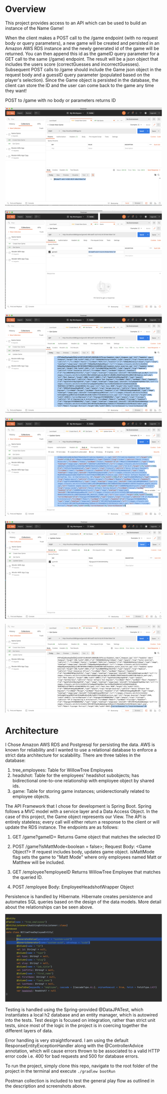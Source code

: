 # Overview

This project provides access to an API which can be used to build an instance of the Name Game!

When the client makes a POST call to the /game endpoint (with no request body or query parameters), a new game will be created and persisted in an Amazon AWS RDS instance and the newly generated id of the game will be returned. You can then append this id as the gameID query parameter for a GET call to the same (/game) endpoint. The result will be a json object that includes the users score (correctGuesses and incorrectGuesses). Subsequent POST calls to /game should include the Game json object in the request body and a guessID query parameter (populated based on the player's selection). Since the Game object is persisted in the database, the client can store the ID and the user can come back to the game any time they want!

POST to /game with no body or parameters returns ID

![Alt text](/name_game_screenshots/ss_one.png?raw=true)

![Alt text](/name_game_screenshots/ss_two.png?raw=true)

![Alt text](/name_game_screenshots/ss_three.png?raw=true)

![Alt text](/name_game_screenshots/ss_four.png?raw=true)

![Alt text](/name_game_screenshots/ss_five.png?raw=true)

![Alt text](/name_game_screenshots/ss_six.png?raw=true)


# Architecture

I Chose Amazon AWS RDS and Postgresql for persisting the data. AWS is known for reliability and I wanted to use a relational database to enforce a strict data architecture for scalability. There are three tables in the database:

1. tree_employees: Table for WillowTree Employees
2. headshot: Table for the employees' headshot subobjects; has bidirectional one-to-one relationship with employee object by shared ids.
3. game: Table for storing game instances; uniderectionally related to employee objects.

The API Framework that I chose for development is Spring Boot. Spring follows a MVC model with a service layer and a Data Access Object. In the case of this project, the Game object represents our View. The API is entirely stateless; every call will either return a response to the client or will update the RDS instance. The endpoints are as follows:

1. GET /game?gameID=<string>
  Returns Game object that matches the selected ID
  
2. POST /game?isMattMode<boolean = false>; Request Body: <Game Object?>
  If request includes body, updates game object. isMattMode flag sets the game to "Matt Mode" where only employees named Matt or Matthew will be      included.

3. GET /employee?employeeID<string>
  Returns WillowTree Employee that matches the queried ID.

4. POST /employee Body: EmployeeHeadshotWrapper Object

Persistence is handled by Hibernate. Hibernate creates persistence and automates SQL queries based on the design of the data models. More detail about the relationships can be seen above.

![Alt text](/name_game_screenshots/ss_seven.png?raw=true)

Testing is handled using the Spring-provided @DataJPATest, which instantiates a local h2 database and an entity manager, which is autowired into the tests. Test design is focused on integration, rather than strict unit tests, since most of the logic in the project is in coercing together the different layers of data.

Error handling is very straightforward. I am using the default ResponseEntityExceptionHandler along with the @ControllerAdvice annotation, which will cause errors thrown to be associated to a valid HTTP error code i.e. 400 for bad requests and 500 for database errors.

To run the project, simply clone this repo, navigate to the root folder of the project in the terminal and execute `./gradlew bootRun`

Postman collection is included to test the general play flow as outlined in the description and screenshots above.
